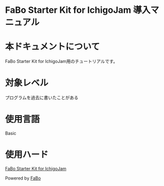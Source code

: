FaBo Starter Kit for IchigoJam 導入マニュアル
=======

# 本ドキュメントについて

FaBo Starter Kit for IchigoJam用のチュートリアルです。

# 対象レベル

プログラムを過去に書いたことがある

# 使用言語

Basic

# 使用ハード

[FaBo Starter Kit for IchigoJam](http://www.fabo.io/004.html)


Powered by [FaBo](http://www.fabo.io)